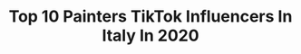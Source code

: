 ---
title: Top 10 Painters TikTok Influencers In Italy In 2020
description: >-
  Find top painters TikTok influencers in Italy in 2020. Most popular hashtags: #love #netflix #tiktoktaac #work.
platform: TikTok
profiles:
  - username: "francescabrunierc"
    fullname: >-
      Francesca Bruni Erco
    location: "Italy"
    followers: 37643
    engagement: 2091
    commentsToLikes: 0.009709
    id: ck9ey5u17ueo80j781aqix4nu
    verified: false
    hashtags: "#teatro, #lucywestenra, #bodyshaming, #minamurray"
  - username: "alexcocomazzi"
    fullname: >-
      Alex Cocomazzi
    location: "Italy"
    followers: 10655
    engagement: 1023
    commentsToLikes: 0.029152
    id: ck8z11zx200kj0j78t3ewy5a7
    verified: false
    hashtags: "#likeariver, #danza, #classica, #dream"
  - username: "la_nilde_makeup"
    fullname: >-
      Petringa Simona
    location: "Italy"
    followers: 72919
    engagement: 666
    commentsToLikes: 0.029422
    id: ck7zofvn8jo9q0j78n2eis6gj
    verified: false
    hashtags: "#crushchallenge, #quarantenamood, #malefica, #fortoupage"
  - username: "maxbraindevices"
    fullname: >-
      MAXBRAINDEVICES
    location: "Italy"
    followers: 98751
    engagement: 556
    commentsToLikes: 0.007810
    id: ckacd9j2sinkp0i78xjl6kywr
    verified: false
    hashtags: "#psichedelic, #eric, #dontbesuspicous, #random"
  - username: "ema.artworks"
    fullname: >-
      Emanuele Crescenzi
    location: "Italy"
    followers: 4390
    engagement: 690
    commentsToLikes: 0.046305
    id: ck81qqtdqj2gl0j7899h3yewa
    verified: false
    hashtags: "#dream, #myart, #model, #drawing"
  - username: "marco.grassi.painter"
    fullname: >-
      Marco Grassi
    location: "Italy"
    followers: 222236
    engagement: 1711
    commentsToLikes: 0.008989
    id: ck81qx9p5ko540j78u9037use
    verified: true
    hashtags: "#ibexcollection, #oilcolours, #artistchallenge, #hyperrealistic"
  - username: "icookhowiwant"
    fullname: >-
      ICookHowIWant 
    location: "Italy"
    followers: 2562
    engagement: 564
    commentsToLikes: 0.040124
    id: ck9k5y1q1ymx40j78k010rfya
    verified: false
    hashtags: "#burger, #leftovers, #homebake, #cheeselover"
  - username: "paperangprint"
    fullname: >-
      PAPERANGPRINT
    location: "Italy"
    followers: 4635
    engagement: 991
    commentsToLikes: 0.011320
    id: ck8ni7mk54eiw0j7802hdfdsb
    verified: false
    hashtags: "#printerpaper, #dailylife, #tiktoktaac, #scrapbook"
  - username: "giulysnotes"
    fullname: >-
      Giulysnotes on ig
    location: "Italy"
    followers: 94771
    engagement: 1757
    commentsToLikes: 0.012360
    id: ck8ndihhzj1oq0j786rs8ukhx
    verified: false
    hashtags: "#maniaca, #literature, #notescheck, #unboxingvideo"
  - username: "nailart_freehand"
    fullname: >-
      💅🏻 PAOLA🎨
    location: "Italy"
    followers: 53286
    engagement: 2299
    commentsToLikes: 0.066266
    id: ck9re2xmz0ilg0j78cp45p7o4
    verified: false
    hashtags: "#gold, #work, #painted, #games"
---